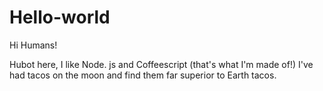# Hello-world
Hi Humans!

Hubot here, I like Node. js and Coffeescript (that's what I'm made of!)
I've had tacos on the moon and find them far superior to Earth tacos.
